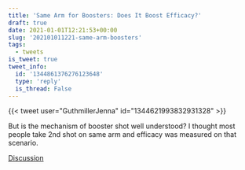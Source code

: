 ```yaml
---
title: 'Same Arm for Boosters: Does It Boost Efficacy?'
draft: true
date: 2021-01-01T12:21:53+00:00
slug: '202101011221-same-arm-boosters'
tags:
  - tweets
is_tweet: true
tweet_info:
  id: '1344861376276123648'
  type: 'reply'
  is_thread: False
---
```




{{< tweet user="GuthmillerJenna" id="1344621993832931328" >}}

But is the mechanism of booster shot well understood? I thought most people take 2nd shot on same arm and efficacy was measured on that scenario.

[Discussion](https://x.com/sytelus/status/1344861376276123648)
